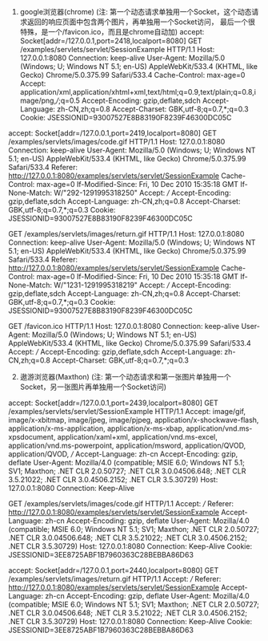 1. google浏览器(chrome)
(注: 第一个动态请求单独用一个Socket，这个动态请求返回的响应页面中包含两个图片，再单独用一个Socket访问，
最后一个很特殊，是一个/favicon.ico，而且是chrome自动加)
accept: Socket[addr=/127.0.0.1,port=2418,localport=8080]
GET /examples/servlets/servlet/SessionExample HTTP/1.1
Host: 127.0.0.1:8080
Connection: keep-alive
User-Agent: Mozilla/5.0 (Windows; U; Windows NT 5.1; en-US) AppleWebKit/533.4 (KHTML, like Gecko) Chrome/5.0.375.99 Safari/533.4
Cache-Control: max-age=0
Accept: application/xml,application/xhtml+xml,text/html;q=0.9,text/plain;q=0.8,image/png,*/*;q=0.5
Accept-Encoding: gzip,deflate,sdch
Accept-Language: zh-CN,zh;q=0.8
Accept-Charset: GBK,utf-8;q=0.7,*;q=0.3
Cookie: JSESSIONID=93007527E8B83190F8239F46300DC05C


accept: Socket[addr=/127.0.0.1,port=2419,localport=8080]
GET /examples/servlets/images/code.gif HTTP/1.1
Host: 127.0.0.1:8080
Connection: keep-alive
User-Agent: Mozilla/5.0 (Windows; U; Windows NT 5.1; en-US) AppleWebKit/533.4 (KHTML, like Gecko) Chrome/5.0.375.99 Safari/533.4
Referer: http://127.0.0.1:8080/examples/servlets/servlet/SessionExample
Cache-Control: max-age=0
If-Modified-Since: Fri, 10 Dec 2010 15:35:18 GMT
If-None-Match: W/"292-1291995318250"
Accept: */*
Accept-Encoding: gzip,deflate,sdch
Accept-Language: zh-CN,zh;q=0.8
Accept-Charset: GBK,utf-8;q=0.7,*;q=0.3
Cookie: JSESSIONID=93007527E8B83190F8239F46300DC05C


GET /examples/servlets/images/return.gif HTTP/1.1
Host: 127.0.0.1:8080
Connection: keep-alive
User-Agent: Mozilla/5.0 (Windows; U; Windows NT 5.1; en-US) AppleWebKit/533.4 (KHTML, like Gecko) Chrome/5.0.375.99 Safari/533.4
Referer: http://127.0.0.1:8080/examples/servlets/servlet/SessionExample
Cache-Control: max-age=0
If-Modified-Since: Fri, 10 Dec 2010 15:35:18 GMT
If-None-Match: W/"1231-1291995318219"
Accept: */*
Accept-Encoding: gzip,deflate,sdch
Accept-Language: zh-CN,zh;q=0.8
Accept-Charset: GBK,utf-8;q=0.7,*;q=0.3
Cookie: JSESSIONID=93007527E8B83190F8239F46300DC05C


GET /favicon.ico HTTP/1.1
Host: 127.0.0.1:8080
Connection: keep-alive
User-Agent: Mozilla/5.0 (Windows; U; Windows NT 5.1; en-US) AppleWebKit/533.4 (KHTML, like Gecko) Chrome/5.0.375.99 Safari/533.4
Accept: */*
Accept-Encoding: gzip,deflate,sdch
Accept-Language: zh-CN,zh;q=0.8
Accept-Charset: GBK,utf-8;q=0.7,*;q=0.3


2. 遨游浏览器(Maxthon)
(注: 第一个动态请求和第一张图片单独用一个Socket，另一张图片再单独用一个Socket访问)

accept: Socket[addr=/127.0.0.1,port=2439,localport=8080]
GET /examples/servlets/servlet/SessionExample HTTP/1.1
Accept: image/gif, image/x-xbitmap, image/jpeg, image/pjpeg, application/x-shockwave-flash, application/x-ms-application, application/x-ms-xbap, application/vnd.ms-xpsdocument, application/xaml+xml, application/vnd.ms-excel, application/vnd.ms-powerpoint, application/msword, application/QVOD, application/QVOD, */*
Accept-Language: zh-cn
Accept-Encoding: gzip, deflate
User-Agent: Mozilla/4.0 (compatible; MSIE 6.0; Windows NT 5.1; SV1; Maxthon; .NET CLR 2.0.50727; .NET CLR 3.0.04506.648; .NET CLR 3.5.21022; .NET CLR 3.0.4506.2152; .NET CLR 3.5.30729)
Host: 127.0.0.1:8080
Connection: Keep-Alive


GET /examples/servlets/images/code.gif HTTP/1.1
Accept: */*
Referer: http://127.0.0.1:8080/examples/servlets/servlet/SessionExample
Accept-Language: zh-cn
Accept-Encoding: gzip, deflate
User-Agent: Mozilla/4.0 (compatible; MSIE 6.0; Windows NT 5.1; SV1; Maxthon; .NET CLR 2.0.50727; .NET CLR 3.0.04506.648; .NET CLR 3.5.21022; .NET CLR 3.0.4506.2152; .NET CLR 3.5.30729)
Host: 127.0.0.1:8080
Connection: Keep-Alive
Cookie: JSESSIONID=3EE8725ABF1B7960363C28BEBBA86D63


accept: Socket[addr=/127.0.0.1,port=2440,localport=8080]
GET /examples/servlets/images/return.gif HTTP/1.1
Accept: */*
Referer: http://127.0.0.1:8080/examples/servlets/servlet/SessionExample
Accept-Language: zh-cn
Accept-Encoding: gzip, deflate
User-Agent: Mozilla/4.0 (compatible; MSIE 6.0; Windows NT 5.1; SV1; Maxthon; .NET CLR 2.0.50727; .NET CLR 3.0.04506.648; .NET CLR 3.5.21022; .NET CLR 3.0.4506.2152; .NET CLR 3.5.30729)
Host: 127.0.0.1:8080
Connection: Keep-Alive
Cookie: JSESSIONID=3EE8725ABF1B7960363C28BEBBA86D63